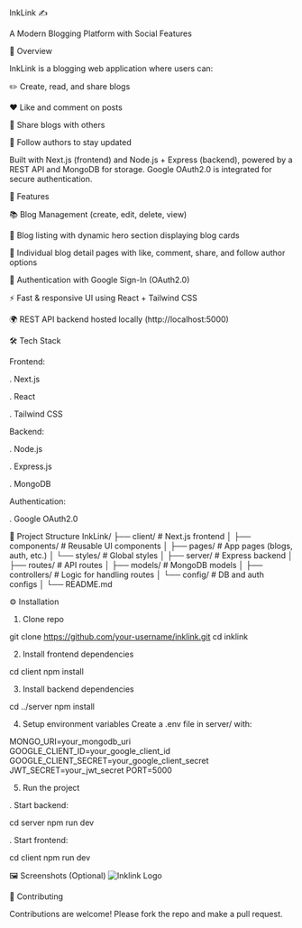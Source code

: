 InkLink ✍️

A Modern Blogging Platform with Social Features

📌 Overview

InkLink is a blogging web application where users can:

✏️ Create, read, and share blogs

❤️ Like and comment on posts

🔗 Share blogs with others

👤 Follow authors to stay updated

Built with Next.js (frontend) and Node.js + Express (backend), powered by a REST API and MongoDB for storage.
Google OAuth2.0 is integrated for secure authentication.

🚀 Features

📚 Blog Management (create, edit, delete, view)

📰 Blog listing with dynamic hero section displaying blog cards

🔎 Individual blog detail pages with like, comment, share, and follow author options

🔐 Authentication with Google Sign-In (OAuth2.0)

⚡ Fast & responsive UI using React + Tailwind CSS

🌍 REST API backend hosted locally (http://localhost:5000)

🛠️ Tech Stack

Frontend:

. Next.js

. React

. Tailwind CSS

Backend:

. Node.js

. Express.js

. MongoDB

Authentication:

. Google OAuth2.0

📂 Project Structure
InkLink/
├── client/              # Next.js frontend
│   ├── components/      # Reusable UI components
│   ├── pages/           # App pages (blogs, auth, etc.)
│   └── styles/          # Global styles
│
├── server/              # Express backend
│   ├── routes/          # API routes
│   ├── models/          # MongoDB models
│   ├── controllers/     # Logic for handling routes
│   └── config/          # DB and auth configs
│
└── README.md

⚙️ Installation

1. Clone repo

git clone https://github.com/your-username/inklink.git
cd inklink


2. Install frontend dependencies

cd client
npm install


3. Install backend dependencies

cd ../server
npm install


4. Setup environment variables
Create a .env file in server/ with:

MONGO_URI=your_mongodb_uri
GOOGLE_CLIENT_ID=your_google_client_id
GOOGLE_CLIENT_SECRET=your_google_client_secret
JWT_SECRET=your_jwt_secret
PORT=5000

5. Run the project

. Start backend:

cd server
npm run dev

. Start frontend:

cd client
npm run dev


🖼️ Screenshots (Optional)
<img src="./public/localhost_3000_.png" alt="Inklink Logo"/>


🤝 Contributing

Contributions are welcome! Please fork the repo and make a pull request.